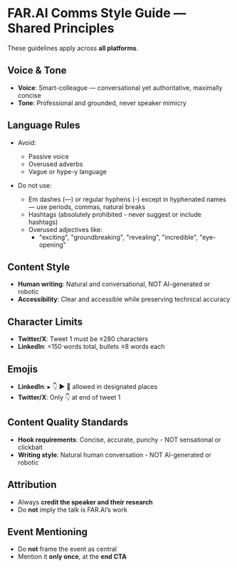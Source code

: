 # FAR.AI Comms Style Guide — Shared Principles

These guidelines apply across **all platforms**.

## Voice & Tone
- **Voice**: Smart-colleague — conversational yet authoritative, maximally concise
- **Tone**: Professional and grounded, never speaker mimicry

## Language Rules
- Avoid:
  - Passive voice
  - Overused adverbs
  - Vague or hype-y language

- Do not use:
  - Em dashes (—) or regular hyphens (-) except in hyphenated names — use periods, commas, natural breaks
  - Hashtags (absolutely prohibited - never suggest or include hashtags)
  - Overused adjectives like:
    - "exciting", "groundbreaking", "revealing", "incredible", "eye-opening"

## Content Style
- **Human writing**: Natural and conversational, NOT AI-generated or robotic
- **Accessibility**: Clear and accessible while preserving technical accuracy

## Character Limits
- **Twitter/X**: Tweet 1 must be ≤280 characters
- **LinkedIn**: <150 words total, bullets ≤8 words each

## Emojis
- **LinkedIn**: ▸ 👇 ▶️ 📄 allowed in designated places
- **Twitter/X**: Only 👇 at end of tweet 1

## Content Quality Standards
- **Hook requirements**: Concise, accurate, punchy - NOT sensational or clickbait
- **Writing style**: Natural human conversation - NOT AI-generated or robotic

## Attribution
- Always **credit the speaker and their research**
- Do **not** imply the talk is FAR.AI’s work

## Event Mentioning
- Do **not** frame the event as central
- Mention it **only once**, at the **end CTA**
